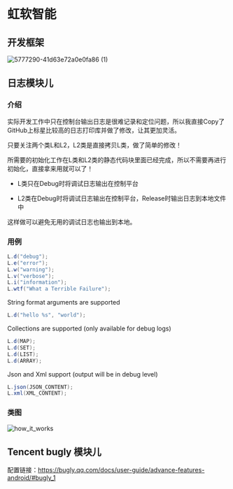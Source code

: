 # 虹软智能
## 开发框架
![5777290-41d63e72a0e0fa86 (1)](https://user-images.githubusercontent.com/20770336/137837830-c2cb5320-45c7-453f-82b0-8204621b00d7.png)

## 日志模块儿

### 介绍
实际开发工作中只在控制台输出日志是很难记录和定位问题，所以我直接Copy了GitHub上标星比较高的日志打印库并做了修改，让其更加灵活。

只要关注两个类L和L2，L2类是直接拷贝L类，做了简单的修改！

所需要的初始化工作在L类和L2类的静态代码块里面已经完成，所以不需要再进行初始化，直接拿来用就可以了！

 * L类只在Debug时将调试日志输出在控制平台
 
 * L2类在Debug时将调试日志输出在控制平台，Release时输出日志到本地文件中

这样做可以避免无用的调试日志也输出到本地。
### 用例
```java
L.d("debug");
L.e("error");
L.w("warning");
L.v("verbose");
L.i("information");
L.wtf("What a Terrible Failure");
```

String format arguments are supported
```java
L.d("hello %s", "world");
```

Collections are supported (only available for debug logs)
```java
L.d(MAP);
L.d(SET);
L.d(LIST);
L.d(ARRAY);
```
Json and Xml support (output will be in debug level)
```java
L.json(JSON_CONTENT);
L.xml(XML_CONTENT);
```
### 类图
![how_it_works](https://user-images.githubusercontent.com/20770336/177268748-b463244b-c736-42de-b2a7-75dd2f60f07c.png)

## Tencent bugly 模块儿

配置链接：https://bugly.qq.com/docs/user-guide/advance-features-android/#bugly_1
